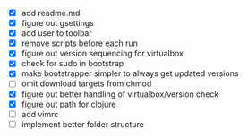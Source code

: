 - [x] add readme.md
- [x] figure out gsettings
- [x] add user to toolbar
- [x] remove scripts before each run
- [x] figure out version sequencing for virtualbox
- [x] check for sudo in bootstrap
- [x] make bootstrapper simpler to always get updated versions
- [ ] omit download targets from chmod
- [x] figure out better handling of virtualbox/version check
- [x] figure out path for clojure
- [ ] add vimrc
- [ ] implement better folder structure
